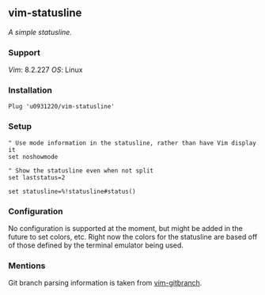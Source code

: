 ## vim-statusline

_A simple statusline._

### Support

_Vim_: 8.2.227
_OS_: Linux

### Installation

```
Plug 'u0931220/vim-statusline'
```

### Setup

```
" Use mode information in the statusline, rather than have Vim display it
set noshowmode

" Show the statusline even when not split
set laststatus=2

set statusline=%!statusline#status()
```

### Configuration

No configuration is supported at the moment, but might be added in the future to set colors, etc. Right now the colors for the statusline are based off of those defined by the terminal emulator being used.

### Mentions

Git branch parsing information is taken from [vim-gitbranch](https://github.com/itchyny/vim-gitbranch).
